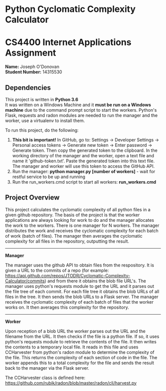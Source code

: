 # Python Cyclomatic Complexity Calculator
# CS4400 Internet Applications Assignment
**Name:** Joseph O'Donovan  
**Student Number:** 14315530

## Dependencies
This project is written in **Python 3.6**  
It was written on a Windows Machine and it **must be run on a Windows machine** due to the command prompt script to start the workers.
Python's Flask, requests and radon modules are needed to run the manager and the worker, use a virtualenv to install them.

To run this project, do the following:

1. **This bit is important!** In GitHub, go to: Settings -> Developer Settings -> Personal access tokens -> Generate new token -> Enter password -> Generate token. Then copy the generated token to the clipboard. In the working directory of the manager and the worker, open a text file and name it 'github-token.txt'. Paste the generated token into this text file. The manager and worker will use this token to access the GitHub API.
2. Run the manager: **python manager.py [number of workers]** - wait for restful service to be up and running
3. Run the run_workers.cmd script to start all workers: **run_workers.cmd**


## Project Overview
This project calculates the cyclomatic complexity of all python files in a given github repository. The basis of the project is that the worker applications are always looking for work to do and the manager allocates the work to the workers. There is one manager for N workers. The manager distributes the work and receives the cyclomatic complexity for each batch of work (batch of files). The manager then averages the cyclomatic complexity for all files in the repository, outputting the result.

----

**Manager**

The manager uses the github API to obtain files from the respository. It is given a URL to the commits of a repo (for example: https://api.github.com/repos/JTODR/Cyclomatic-Complexity-Calculator/commits) and from there it obtains the blob file URL's. The manager uses python's requests module to get the URL and it parses out the file tree of each commit. For each file tree it obtains the blob URLs of all files in the tree. It then sends the blob URLs to a Flask server. The manager receives the cyclomatic complexity of each batch of files that the worker works on. It then averages this complexity for the repository.


----

**Worker**

Upon reception of a blob URL the worker parses out the URL and the filename from the URL. It then checks if the file is a python file. If so, it uses python's requests module to retrieve the contents of the file. It then writes the contents to a temporary local file. It reads in this file and uses CCHarvester from python's radon module to determine the complexity of the file. This returns the complexity of each section of code in the file. The worker appends this to a total complexity for the file and sends the result back to the manager via the Flask server.

The CCHarvester class is defined here: https://github.com/rubik/radon/blob/master/radon/cli/harvest.py